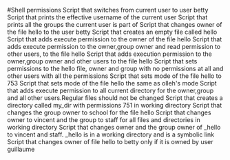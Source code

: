 #Shell permissions
Script that switches from current user to user betty
Script that prints the effective username of the current user
Script that prints all the groups the current user is part of
Script that changes owner of the file hello to the user betty
Script that creates an empty file called hello  
Script that adds execute permission to the owner of the file hello
Script that adds execute permission to the owner,group owner and read permission to other users, to the file hello
Script that adds execution permission to the owner,group owner and other users to the file hello
Script that sets permissions to the hello file, owner and group with no permissions at all and other users with all the permissions
Script that sets mode of the file hello to 753
Script that sets mode of the file hello the same as olleh's mode
Script that adds execute permission to all current directory for the owner,group and all other users.Regular files should not be changed
Script that creates a directory called my_dir with permissions 751 in working directory
Script that changes the group owner to school for the file hello
Script that changes owner to vincent and the group to staff for all files and directories in working directory
Script that changes owner and the group owner of _hello to vincent and staff. _hello is in a working directory and is a symbolic link
Script that changes owner of file hello to betty only if it is owned by user guillaume
